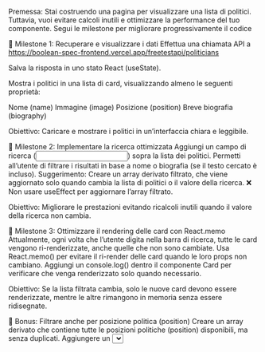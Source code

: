 Premessa: Stai costruendo una pagina per visualizzare una lista di politici. Tuttavia, vuoi evitare calcoli inutili e ottimizzare la performance del tuo componente. Segui le milestone per migliorare progressivamente il codice

📌 Milestone 1: Recuperare e visualizzare i dati
Effettua una chiamata API a
https://boolean-spec-frontend.vercel.app/freetestapi/politicians

Salva la risposta in uno stato React (useState).

Mostra i politici in una lista di card, visualizzando almeno le seguenti proprietà:

Nome (name)
Immagine (image)
Posizione (position)
Breve biografia (biography)

Obiettivo: Caricare e mostrare i politici in un’interfaccia chiara e leggibile.

📌 Milestone 2: Implementare la ricerca ottimizzata
Aggiungi un campo di ricerca (<input type="text">) sopra la lista dei politici.
Permetti all’utente di filtrare i risultati in base a nome o biografia (se il testo cercato è incluso). Suggerimento: Creare un array derivato filtrato, che viene aggiornato solo quando cambia la lista di politici o il valore della ricerca.
❌ Non usare useEffect per aggiornare l’array filtrato.

Obiettivo: Migliorare le prestazioni evitando ricalcoli inutili quando il valore della ricerca non cambia.

📌 Milestone 3: Ottimizzare il rendering delle card con React.memo
Attualmente, ogni volta che l’utente digita nella barra di ricerca, tutte le card vengono ri-renderizzate, anche quelle che non sono cambiate.
Usa React.memo() per evitare il ri-render delle card quando le loro props non cambiano.
Aggiungi un console.log() dentro il componente Card per verificare che venga renderizzato solo quando necessario.

Obiettivo: Se la lista filtrata cambia, solo le nuove card devono essere renderizzate, mentre le altre rimangono in memoria senza essere ridisegnate.

🎯 Bonus: Filtrare anche per posizione politica (position)
Creare un array derivato che contiene tutte le posizioni politiche (position) disponibili, ma senza duplicati.
Aggiungere un <select> sopra la lista che permette di filtrare i politici anche in base alla loro posizione.
Modificare l’array filtrato per tenere conto sia della stringa di ricerca, sia della posizione selezionata.